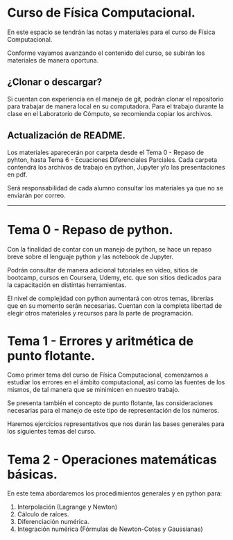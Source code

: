 # Curso de Física Computacional.


En este espacio se tendrán las notas y  materiales para el curso de Física Computacional.

Conforme vayamos avanzando el contenido del curso, se subirán los materiales de manera oportuna.

## ¿Clonar o descargar?

Si cuentan con experiencia en el manejo de git, podrán clonar el repositorio para trabajar de manera local en su computadora. Para el trabajo durante la clase en el Laboratorio de Cómputo, se recomienda copiar los archivos.

## Actualización de README.

Los materiales aparecerán por carpeta desde el Tema 0 - Repaso de pyhton, hasta Tema 6 - Ecuaciones Diferenciales Parciales. Cada carpeta contendrá los archivos de trabajo en python, Jupyter y/o las presentaciones en pdf.

Será responsabilidad de cada alumno consultar los materiales ya que no se enviarán por correo.

<hr/>

# Tema 0 - Repaso de python.

Con la finalidad de contar con un manejo de python, se hace un repaso breve sobre el lenguaje python y las notebook de Jupyter.

Podrán consultar de manera adicional tutoriales en video, sitios de bootcamp, cursos en Coursera, Udemy, etc. que son sitios dedicados para la capacitación en distintas herramientas.

El nivel de complejidad con python aumentará con otros temas, librerías que en su momento serán necesarias. Cuentan con la completa libertad de elegir otros materiales y recursos para la parte de programación.

# Tema 1 - Errores y aritmética de punto flotante.

Como primer tema del curso de Física Computacional, comenzamos a estudiar los errores en el ámbito computacional, así como las fuentes de los mismos, de tal manera que se minimicen en nuestro trabajo.

Se presenta también el concepto de punto flotante, las consideraciones necesarias para el manejo de este tipo de representación de los números.

Haremos ejercicios representativos que nos darán las bases generales para los siguientes temas del curso.

# Tema 2 - Operaciones matemáticas básicas.

En este tema abordaremos los procedimientos generales y en python para:
1. Interpolación (Lagrange y Newton)
2. Cálculo de raíces.
3. Diferenciación numérica.
4. Integración numérica (Fórmulas de Newton-Cotes y Gaussianas)
